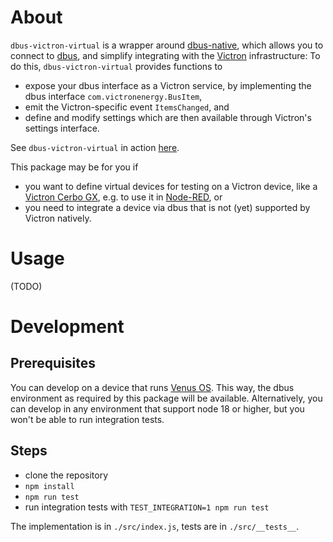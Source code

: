 # About

`dbus-victron-virtual` is a wrapper around
[dbus-native](https://www.npmjs.com/package/dbus-native), which allows you to
connect to [dbus](https://www.freedesktop.org/wiki/Software/dbus/), and
simplify integrating with the [Victron](https://www.victronenergy.com/)
infrastructure: To do this, `dbus-victron-virtual` provides functions to

* expose your dbus interface as a Victron service, by implementing the dbus interface `com.victronenergy.BusItem`,
* emit the Victron-specific event `ItemsChanged`, and
* define and modify settings which are then available through Victron's settings interface.

See `dbus-victron-virtual` in action [here](https://github.com/Chris927/dbus-victron-virtual-test).


This package may be for you if

* you want to define virtual devices for testing on a Victron device, like a [Victron Cerbo GX](https://www.victronenergy.com/media/pg/Cerbo_GX/en/index-en.html), e.g. to use it in [Node-RED](https://www.victronenergy.com/live/venus-os:large), or
* you need to integrate a device via dbus that is not (yet) supported by Victron natively.


# Usage

(TODO)


# Development

## Prerequisites

You can develop on a device that runs [Venus OS](https://github.com/victronenergy/venus). This way, the dbus environment as required by this package will be available.  Alternatively, you can develop in any environment that support node 18 or higher, but you won't be able to run integration tests.

## Steps

* clone the repository
* `npm install`
* `npm run test`
* run integration tests with `TEST_INTEGRATION=1 npm run test`

The implementation is in `./src/index.js`, tests are in `./src/__tests__`.

